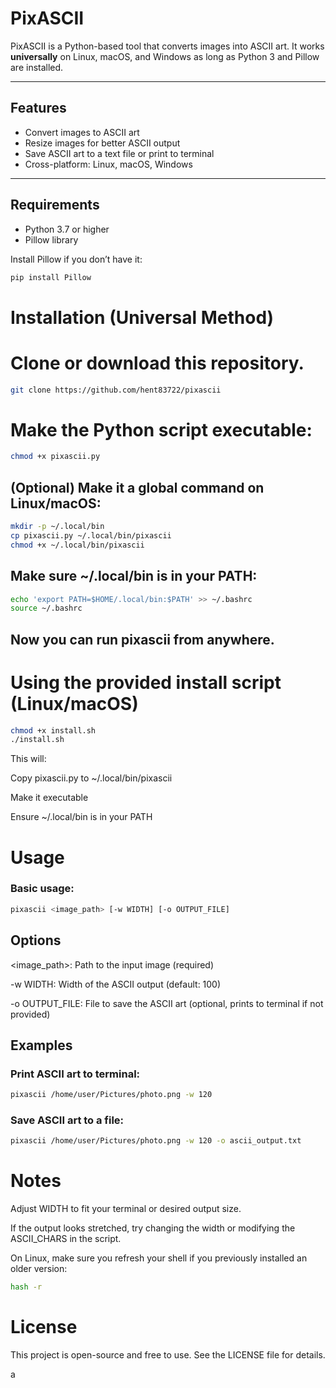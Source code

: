 # PixASCII

PixASCII is a Python-based tool that converts images into ASCII art. It works **universally** on Linux, macOS, and Windows as long as Python 3 and Pillow are installed.

---

## Features

- Convert images to ASCII art
- Resize images for better ASCII output
- Save ASCII art to a text file or print to terminal
- Cross-platform: Linux, macOS, Windows

---

## Requirements

- Python 3.7 or higher
- Pillow library

Install Pillow if you don’t have it:

```bash
pip install Pillow
```
# Installation (Universal Method)

# Clone or download this repository.

```bash
git clone https://github.com/hent83722/pixascii
```

# Make the Python script executable:

```bash
chmod +x pixascii.py
```

## (Optional) Make it a global command on Linux/macOS:

```bash
mkdir -p ~/.local/bin
cp pixascii.py ~/.local/bin/pixascii
chmod +x ~/.local/bin/pixascii
```

## Make sure ~/.local/bin is in your PATH:

```bash
echo 'export PATH=$HOME/.local/bin:$PATH' >> ~/.bashrc
source ~/.bashrc
```

## Now you can run pixascii from anywhere.

# Using the provided install script (Linux/macOS)

```bash
chmod +x install.sh
./install.sh
```

This will:

Copy pixascii.py to ~/.local/bin/pixascii

Make it executable

Ensure ~/.local/bin is in your PATH

# Usage

### Basic usage:

```bash
pixascii <image_path> [-w WIDTH] [-o OUTPUT_FILE]
```
## Options

<image_path>: Path to the input image (required)

-w WIDTH: Width of the ASCII output (default: 100)

-o OUTPUT_FILE: File to save the ASCII art (optional, prints to terminal if not provided)


## Examples

### Print ASCII art to terminal:

```bash
pixascii /home/user/Pictures/photo.png -w 120
```
### Save ASCII art to a file:

```bash
pixascii /home/user/Pictures/photo.png -w 120 -o ascii_output.txt
```

# Notes

Adjust WIDTH to fit your terminal or desired output size.

If the output looks stretched, try changing the width or modifying the ASCII_CHARS in the script.

On Linux, make sure you refresh your shell if you previously installed an older version:

```bash
hash -r
```

# License 
This project is open-source and free to use. See the LICENSE file for details.


a

